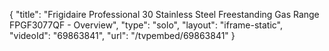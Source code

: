 {
    "title": "Frigidaire Professional 30 Stainless Steel Freestanding Gas Range FPGF3077QF - Overview",
    "type": "solo",
    "layout": "iframe-static",
    "videoId": "69863841",
    "url": "\/tvpembed\/69863841"
}